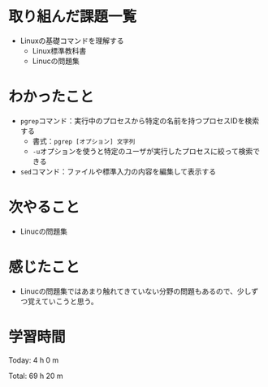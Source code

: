 # 取り組んだ課題一覧
- Linuxの基礎コマンドを理解する
	- Linux標準教科書
	- Linucの問題集

# わかったこと
- `pgrep`コマンド：実行中のプロセスから特定の名前を持つプロセスIDを検索する
	- 書式：`pgrep [オプション] 文字列`
	- `-u`オプションを使うと特定のユーザが実行したプロセスに絞って検索できる
- `sed`コマンド：ファイルや標準入力の内容を編集して表示する

# 次やること
- Linucの問題集

# 感じたこと
- Linucの問題集ではあまり触れてきていない分野の問題もあるので、少しずつ覚えていこうと思う。

# 学習時間
Today: 4 h 0 m

Total: 69 h 20 m
